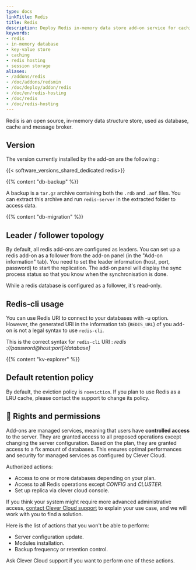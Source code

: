 ```yaml
---
type: docs
linkTitle: Redis
title: Redis
description: Deploy Redis in-memory data store add-on service for caching, session management, and message brokering on Clever Cloud platform
keywords:
- redis
- in-memory database
- key-value store
- caching
- redis hosting
- session storage
aliases:
- /addons/redis
- /doc/addons/redsmin
- /doc/deploy/addon/redis
- /doc/en/redis-hosting
- /doc/redis
- /doc/redis-hosting
---
```


Redis is an open source, in-memory data structure store, used as database, cache and message broker.

## Version

The version currently installed by the add-on are the following :

{{< software_versions_shared_dedicated redis>}}

{{% content "db-backup" %}}

A backup is a `tar.gz` archive containing both the `.rdb` and `.aof` files. You can extract this archive and run `redis-server` in the extracted folder to access data.

{{% content "db-migration" %}}

## Leader / follower topology

By default, all redis add-ons are configured as leaders. You can set up a redis add-on as a follower from the add-on panel (in the "Add-on information" tab). You need to set the leader
information (host, port, password) to start the replication. The add-on panel will display the sync process status so that you know when the synchronisation is done.

While a redis database is configured as a follower, it's read-only.

## Redis-cli usage

You can use Redis URI to connect to your databases with -u option. However, the generated URI in the information tab (`REDIS_URL`) of you add-on is not a legal syntax to use `redis-cli`.

This is the correct syntax for `redis-cli` URI : *redis ://password@host:port[/database]*

{{% content "kv-explorer" %}}

## Default retention policy

By default, the eviction policy is `noeviction`. If you plan to use Redis as a LRU cache,
please contact the support to change its policy.

## 🔑 Rights and permissions

Add-ons are managed services, meaning that users have **controlled access** to the server. They are granted access to all proposed operations except changing the server configuration. Based on the plan, they are granted access to a fix amount of databases. This ensures optimal performances and security for managed services as configured by Clever Cloud.

Authorized actions:
- Access to one or more databases depending on your plan.
- Access to all Redis operations except *CONFIG* and *CLUSTER*.
- Set up replica via clever cloud console.

If you think your system might require more advanced administrative access, [contact Clever Cloud support](https://console.clever-cloud.com/ticket-center-choice) to explain your use case, and we will work with you to find a solution.

Here is the list of actions that you won't be able to perform:
- Server configuration update.
- Modules installation.
- Backup frequency or retention control.

Ask Clever Cloud support if you want to perform one of these actions.
